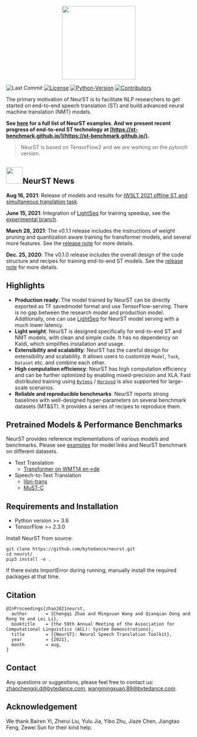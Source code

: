 <p align="center">
  <img src="http://sf3-ttcdn-tos.pstatp.com/obj/nlp-opensource/neurst/neurst_newlogo.png" height="200">
</p>

![Last Commit](https://img.shields.io/github/last-commit/bytedance/neurst)
[![License](https://img.shields.io/badge/License-Apache%202.0-brightgreen.svg)](https://opensource.org/licenses/Apache-2.0)
[![Python-Version](https://img.shields.io/badge/Python-3.6%7C3.7%7C3.8-brightgreen)](https://github.com/bytedance/neurst)
[![Contributors](https://img.shields.io/badge/contributions-welcome-brightgreen.svg?style=flat)](to_be_add)

The primary motivation of NeurST is to facilitate NLP researchers to get started on end-to-end speech translation (ST) and build advanced neural machine translation (NMT) models. 

**See [here](/examples) for a full list of NeurST examples. And we present recent progress of end-to-end ST technology at [https://st-benchmark.github.io/](https://st-benchmark.github.io/).** 

> NeurST is based on TensorFlow2 and we are working on the pytorch version.

## <img src="http://sf3-ttcdn-tos.pstatp.com/obj/nlp-opensource/neurst/icon-for-new-9.jpg" width="45">NeurST News
**Aug 16, 2021**: Release of models and results for [IWSLT 2021 offline ST and simultaneous translation task](/examples/iwslt21).

**June 15, 2021**: Integration of [LightSeq](https://github.com/bytedance/lightseq) for training speedup, see the [experimental branch](https://github.com/bytedance/neurst/tree/lightseq).

**March 28, 2021**: The v0.1.1 release includes the instructions of weight pruning and quantization aware training for transformer models, and several more features. See the [release note](https://github.com/bytedance/neurst/releases/tag/v0.1.1) for more details.

**Dec. 25, 2020**: The v0.1.0 release includes the overall design of the code structure and recipes for training end-to-end ST models. See the [release note](https://github.com/bytedance/neurst/releases/tag/v0.1.0) for more details.


## Highlights

- **Production ready**: The model trained by NeurST can be directly exported as TF savedmodel format and use TensorFlow-serving. There is no gap between the research model and production model. Additionally, one can use [LightSeq](https://github.com/bytedance/lightseq) for NeurST model serving with a much lower latency.
- **Light weight**: NeurST is designed specifically for end-to-end ST and NMT models, with clean and simple code. It has no dependency on Kaldi, which simplifies installation and usage.
- **Extensibility and scalability**: NeurST has the careful design for extensibility and scalability. It allows users to customize `Model`, `Task`, `Dataset` etc. and combine each other.
- **High computation efficiency**: NeurST has high computation efficiency and can be further optimized by enabling mixed-precision and XLA. Fast distributed training using [`Byteps`](https://github.com/bytedance/byteps) / [`Horovod`](https://github.com/horovod/horovod) is also supported for large-scale scenarios.
- **Reliable and reproducible benchmarks**: NeurST reports strong baselines with well-designed hyper-parameters on several benchmark datasets (MT&ST). It provides a series of recipes to reproduce them. 


## Pretrained Models & Performance Benchmarks
NeurST provides reference implementations of various models and benchmarks. Please see [examples](/examples) for model links and NeurST benchmark on different datasets.

- Text Translation
    - [Transformer on WMT14 en->de](/examples/translation)
- Speech-to-Text Translation
    - [libri-trans](/examples/speech_transformer/augmented_librispeech)
    - [MuST-C](/examples/speech_transformer/must-c)


## Requirements and Installation

- Python version >= 3.6
- TensorFlow >= 2.3.0

Install NeurST from source:
```
git clone https://github.com/bytedance/neurst.git
cd neurst/
pip3 install -e .
```
If there exists ImportError during running, manually install the required packages at that time.

## Citation
```
@InProceedings{zhao2021neurst,
  author       = {Chengqi Zhao and Mingxuan Wang and Qianqian Dong and Rong Ye and Lei Li},
  booktitle    = {the 59th Annual Meeting of the Association for Computational Linguistics (ACL): System Demonstrations},
  title        = {{NeurST}: Neural Speech Translation Toolkit},
  year         = {2021},
  month        = aug,
}
```

## Contact
Any questions or suggestions, please feel free to contact us: [zhaochengqi.d@bytedance.com](mailto:zhaochengqi.d@bytedance.com), [wangmingxuan.89@bytedance.com](mailto:wangmingxuan.89@bytedance.com).

## Acknowledgement
We thank Bairen Yi, Zherui Liu, Yulu Jia, Yibo Zhu, Jiaze Chen, Jiangtao Feng, Zewei Sun for their kind help. 



